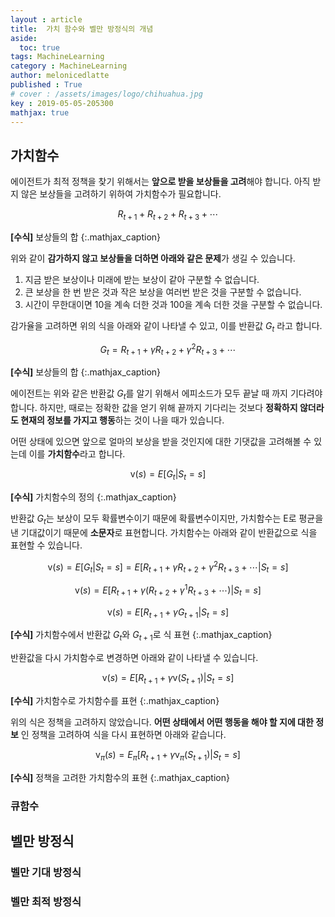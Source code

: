 ```yaml
---
layout : article
title:  가치 함수와 벨만 방정식의 개념
aside:
  toc: true
tags: MachineLearning
category : MachineLearning
author: melonicedlatte
published : True
# cover : /assets/images/logo/chihuahua.jpg
key : 2019-05-05-205300
mathjax: true 
---
```


## 가치함수

에이전트가 최적 정책을 찾기 위해서는 **앞으로 받을 보상들을 고려**해야 합니다. 아직 받지 않은 보상들을 고려하기 위하여 가치함수가 필요합니다.

$$ R_{t+1} + R_{t+2} + R_{t+3} + \cdots$$

**[수식]** 보상들의 합
{:.mathjax_caption}

위와 같이 **감가하지 않고 보상들을 더하면 아래와 같은 문제**가 생길 수 있습니다.

1. 지금 받은 보상이나 미래에 받는 보상이 같아 구분할 수 없습니다.
2. 큰 보상을 한 번 받은 것과 작은 보상을 여러번 받은 것을 구분할 수 없습니다.
3. 시간이 무한대이면 10을 계속 더한 것과 100을 계속 더한 것을 구분할 수 없습니다.

감가율을 고려하면 위의 식을 아래와 같이 나타낼 수 있고, 이를 반환값 $G_t$ 라고 합니다.

$$ G_t = R_{t+1} + \gamma R_{t+2} + \gamma^{2}R_{t+3} + \cdots$$

**[수식]** 보상들의 합
{:.mathjax_caption}

에이전트는 위와 같은 반환값 $G_t$를 알기 위해서 에피소드가 모두 끝날 때 까지 기다려야 합니다. 하지만, 때로는 정확한 값을 얻기 위해 끝까지 기다리는 것보다 **정확하지 않더라도 현재의 정보를 가지고 행동**하는 것이 나을 때가 있습니다.

어떤 상태에 있으면 앞으로 얼마의 보상을 받을 것인지에 대한 기댓값을 고려해볼 수 있는데 이를 **가치함수**라고 합니다.

$$ \text{v}(s) = E[G_t|S_t = s] $$

**[수식]** 가치함수의 정의
{:.mathjax_caption}

반환값 $G_t$는 보상이 모두 확률변수이기 때문에 확률변수이지만, 가치함수는 E로 평균을 낸 기대값이기 때문에 **소문자**로 표현합니다. 가치함수는 아래와 같이 반환값으로 식을 표현할 수 있습니다.

$$ \text{v}(s) = E[G_t|S_t = s] = E[R_{t+1} + \gamma R_{t+2} + \gamma^{2}R_{t+3}+\cdots|S_t = s]  $$

$$ \text{v}(s) = E[R_{t+1} + \gamma(R_{t+2} + \gamma^{1}R_{t+3}+\cdots)|S_t = s]  $$

$$ \text{v}(s) = E[R_{t+1} + \gamma G_{t+1}|S_t = s]  $$

**[수식]** 가치함수에서 반환값 $G_t$와 $G_{t+1}$로 식 표현
{:.mathjax_caption}

반환값을 다시 가치함수로 변경하면 아래와 같이 나타낼 수 있습니다.

$$ \text{v}(s) = E[R_{t+1} + \gamma \text{v}(S_{t+1})|S_t = s]  $$

**[수식]** 가치함수로 가치함수를 표현
{:.mathjax_caption}

위의 식은 정책을 고려하지 않았습니다. **어떤 상태에서 어떤 행동을 해야 할 지에 대한 정보** 인 정책을 고려하여 식을 다시 표현하면 아래와 같습니다.

$$ \text{v}_{\pi}(s) = E_{\pi}[R_{t+1} + \gamma \text{v}_{\pi}(S_{t+1})|S_t = s]  $$

**[수식]** 정책을 고려한 가치함수의 표현
{:.mathjax_caption}

### 큐함수

## 벨만 방정식

### 벨만 기대 방정식

### 벨만 최적 방정식